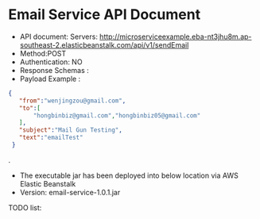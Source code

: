 # Email Service API Document

* API document:
Servers: http://microserviceexample.eba-nt3jhu8m.ap-southeast-2.elasticbeanstalk.com/api/v1/sendEmail
* Method:POST
* Authentication: NO
* Response Schemas : 
* Payload Example : 
 ```json
{
    "from":"wenjingzou@gmail.com",
    "to":[
        "hongbinbiz@gmail.com","hongbinbiz05@gmail.com"
    ], 
    "subject":"Mail Gun Testing",
    "text":"emailTest"
  }
```
  . 
* The executable jar has been deployed into below location via AWS Elastic Beanstalk
* Version:
  email-service-1.0.1.jar

TODO list:
